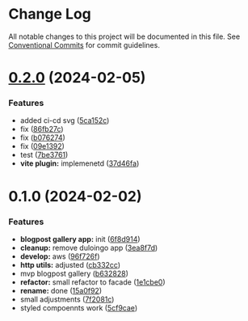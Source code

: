 # Change Log

All notable changes to this project will be documented in this file.
See [Conventional Commits](https://conventionalcommits.org) for commit guidelines.

# [0.2.0](https://github.com/paulAlexSerban/wbk--mern-playground/compare/@wbk--mern-playground/blogpost-gallery-app@0.1.0...@wbk--mern-playground/blogpost-gallery-app@0.2.0) (2024-02-05)

### Features

-   added ci-cd svg ([5ca152c](https://github.com/paulAlexSerban/wbk--mern-playground/commit/5ca152cfa6dc2b1548b7c2ed48d33d5debae9db7))
-   fix ([86fb27c](https://github.com/paulAlexSerban/wbk--mern-playground/commit/86fb27cbb6b7b03ca5b7e8aa272b13822066b1a9))
-   fix ([b076274](https://github.com/paulAlexSerban/wbk--mern-playground/commit/b076274e07bb135aa0771c473d6d9364b14f03b8))
-   fix ([09e1392](https://github.com/paulAlexSerban/wbk--mern-playground/commit/09e1392bd18e52bb8b833874b324cc2d4a85d39f))
-   test ([7be3761](https://github.com/paulAlexSerban/wbk--mern-playground/commit/7be37613a35da735fa838b6140a0b081c5647c33))
-   **vite plugin:** implemenetd ([37d46fa](https://github.com/paulAlexSerban/wbk--mern-playground/commit/37d46fa94fb78ec7126690f942429a51d9ed511e))

# 0.1.0 (2024-02-02)

### Features

-   **blogpost gallery app:** init ([6f8d914](https://github.com/paulAlexSerban/wbk--mern-playground/commit/6f8d9141d97f29eec70897c48c640b50343ff72b))
-   **cleanup:** remove duloingo app ([3ea8f7d](https://github.com/paulAlexSerban/wbk--mern-playground/commit/3ea8f7d47da9759c9ea8f62599a8aa4250b38c3c))
-   **develop:** aws ([96f726f](https://github.com/paulAlexSerban/wbk--mern-playground/commit/96f726f064733ad5ee05405640fc2b69ff8c6f8f))
-   **http utils:** adjusted ([cb332cc](https://github.com/paulAlexSerban/wbk--mern-playground/commit/cb332cc41f7b34ea9394a7df20e29b4f0917d8cf))
-   mvp blogpost gallery ([b632828](https://github.com/paulAlexSerban/wbk--mern-playground/commit/b6328287af6e7cecc99d924d8bc15ea349ad51b1))
-   **refactor:** small refactor to facade ([1e1cbe0](https://github.com/paulAlexSerban/wbk--mern-playground/commit/1e1cbe08070a49395c536a8fe72221212c8188f4))
-   **rename:** done ([15a0f92](https://github.com/paulAlexSerban/wbk--mern-playground/commit/15a0f92f47690da6021269d43d7489cb72cdc514))
-   small adjustments ([7f2081c](https://github.com/paulAlexSerban/wbk--mern-playground/commit/7f2081cac29b105fa29850fe3abd94b309f82c8d))
-   styled compoennts work ([5cf9cae](https://github.com/paulAlexSerban/wbk--mern-playground/commit/5cf9cae09ec5f9b36f10b44435678947f4bb2f7e))
